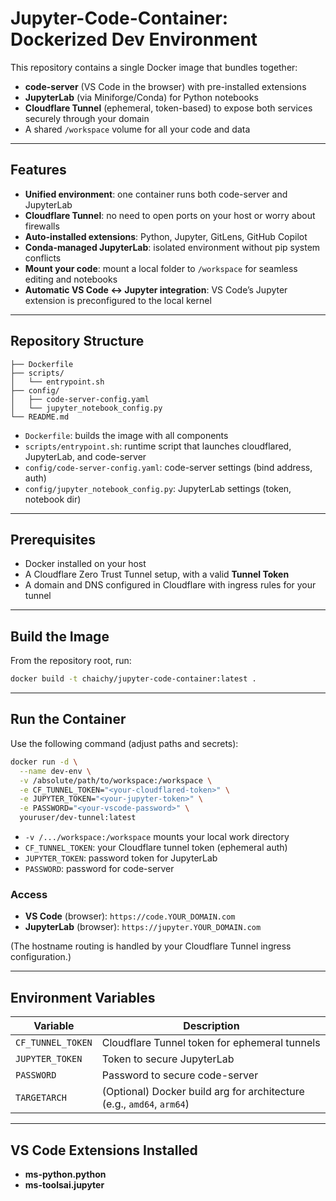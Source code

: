 # Jupyter-Code-Container: Dockerized Dev Environment

This repository contains a single Docker image that bundles together:

* **code-server** (VS Code in the browser) with pre-installed extensions
* **JupyterLab** (via Miniforge/Conda) for Python notebooks
* **Cloudflare Tunnel** (ephemeral, token-based) to expose both services securely through your domain
* A shared `/workspace` volume for all your code and data

---

## Features

* **Unified environment**: one container runs both code-server and JupyterLab
* **Cloudflare Tunnel**: no need to open ports on your host or worry about firewalls
* **Auto-installed extensions**: Python, Jupyter, GitLens, GitHub Copilot
* **Conda-managed JupyterLab**: isolated environment without pip system conflicts
* **Mount your code**: mount a local folder to `/workspace` for seamless editing and notebooks
* **Automatic VS Code ↔ Jupyter integration**: VS Code’s Jupyter extension is preconfigured to the local kernel

---

## Repository Structure

```text
├── Dockerfile
├── scripts/
│   └── entrypoint.sh
├── config/
│   ├── code-server-config.yaml
│   └── jupyter_notebook_config.py
└── README.md
```

* `Dockerfile`: builds the image with all components
* `scripts/entrypoint.sh`: runtime script that launches cloudflared, JupyterLab, and code-server
* `config/code-server-config.yaml`: code-server settings (bind address, auth)
* `config/jupyter_notebook_config.py`: JupyterLab settings (token, notebook dir)

---

## Prerequisites

* Docker installed on your host
* A Cloudflare Zero Trust Tunnel setup, with a valid **Tunnel Token**
* A domain and DNS configured in Cloudflare with ingress rules for your tunnel

---

## Build the Image

From the repository root, run:

```bash
docker build -t chaichy/jupyter-code-container:latest .
```

---

## Run the Container

Use the following command (adjust paths and secrets):

```bash
docker run -d \
  --name dev-env \
  -v /absolute/path/to/workspace:/workspace \
  -e CF_TUNNEL_TOKEN="<your-cloudflared-token>" \
  -e JUPYTER_TOKEN="<your-jupyter-token>" \
  -e PASSWORD="<your-vscode-password>" \
  youruser/dev-tunnel:latest
```

* `-v /.../workspace:/workspace` mounts your local work directory
* `CF_TUNNEL_TOKEN`: your Cloudflare tunnel token (ephemeral auth)
* `JUPYTER_TOKEN`: password token for JupyterLab
* `PASSWORD`: password for code-server

### Access

* **VS Code** (browser): `https://code.YOUR_DOMAIN.com`
* **JupyterLab** (browser): `https://jupyter.YOUR_DOMAIN.com`

(The hostname routing is handled by your Cloudflare Tunnel ingress configuration.)

---

## Environment Variables

| Variable          | Description                                                           |
| ----------------- | --------------------------------------------------------------------- |
| `CF_TUNNEL_TOKEN` | Cloudflare Tunnel token for ephemeral tunnels                         |
| `JUPYTER_TOKEN`   | Token to secure JupyterLab                                            |
| `PASSWORD`        | Password to secure code-server                                        |
| `TARGETARCH`      | (Optional) Docker build arg for architecture (e.g., `amd64`, `arm64`) |

---

## VS Code Extensions Installed

* **ms-python.python**
* **ms-toolsai.jupyter**

